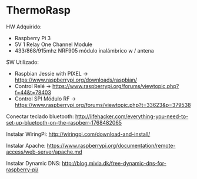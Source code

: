 # ThermoRasp
HW Adquirido:
- Raspberry Pi 3
- 5V 1 Relay One Channel Module
- 433/868/915mhz NRF905 módulo inalámbrico w / antena

SW Utilizado:
- Raspbian Jessie with PIXEL -> https://www.raspberrypi.org/downloads/raspbian/
- Control Relé -> https://www.raspberrypi.org/forums/viewtopic.php?f=44&t=78403
- Control SPI Módulo RF -> https://www.raspberrypi.org/forums/viewtopic.php?t=33623&p=379538

Conectar teclado bluetooth: http://lifehacker.com/everything-you-need-to-set-up-bluetooth-on-the-raspberr-1768482065

Instalar WiringPi: http://wiringpi.com/download-and-install/

Instalar Apache: https://www.raspberrypi.org/documentation/remote-access/web-server/apache.md

Instalar Dynamic DNS: http://blog.mivia.dk/free-dynamic-dns-for-raspberry-pi/
